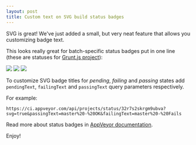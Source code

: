 ```yaml
---
layout: post
title: Custom text on SVG build status badges
---
```


SVG is great! We've just added a small, but very neat feature that allows you customizing badge text.

This looks really great for batch-specific status badges put in one line (these are statuses for [Grunt.js project](https://ci.appveyor.com/project/gruntjs/grunt/history)):

<img src="https://ci.appveyor.com/api/projects/status/32r7s2skrgm9ubva?svg=true&passingText=master%20-%20OK"> <img src="https://ci.appveyor.com/api/projects/status/32r7s2skrgm9ubva/branch/osx-travis?svg=true&failingText=osx-travis%20-%20Fails"> <img src="https://ci.appveyor.com/api/projects/status/32r7s2skrgm9ubva/branch/legacy-log?svg=true&passingText=legacy-log%20-%20OK">

To customize SVG badge titles for *pending*, *failing* and *passing* states add `pendingText`, `failingText` and `passingText` query parameters respectively.

For example:

    https://ci.appveyor.com/api/projects/status/32r7s2skrgm9ubva?svg=true&passingText=master%20-%20OK&failingText=master%20-%20Fails

Read more about status badges in [AppVeyor documentation](/docs/status-badges).

Enjoy!

